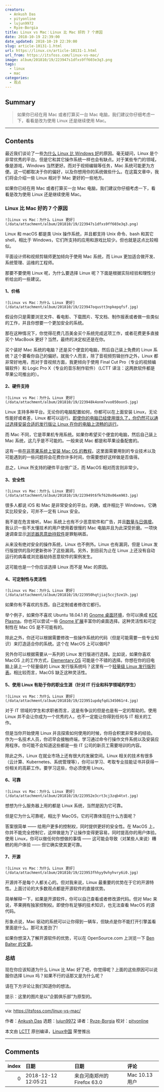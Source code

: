 ```yaml
---
creators:
  - Ankush Das
  - pityonline
  - lujun9972
  - Ryze-Borgia
title: Linux vs Mac：Linux 比 Mac 好的 7 个原因
date: 2018-10-19 22:39:00
date_updated: 2018-10-19 22:39:00
slug: article-10131-1.html
url: https://linux.cn/article-10131-1.html
url_from: https://itsfoss.com/linux-vs-mac/
image: album/201810/19/223947s1dfxs9ff603e3q3.png
tags:
  - linux
  - mac
categories:
  - 观点
---
```


## Summary

> 如果你已经在用 Mac 或者打算买一台 Mac 电脑，我们建议你仔细考虑一下，看看是改为使用 Linux 还是继续使用 Mac。

***

<!-- more -->

## Contents

最近我们谈论了一些[为什么 Linux 比 Windows 好](https://itsfoss.com/linux-better-than-windows/)的原因。毫无疑问，Linux 是个非常优秀的平台。但是它和其它操作系统一样也会有缺点。对于某些专门的领域，像是游戏，Windows 当然更好。而对于视频编辑等任务，Mac 系统可能更为方便。这一切都取决于你的偏好，以及你想用你的系统做些什么。在这篇文章中，我们将会介绍一些 Linux 相对于 Mac 更好的一些地方。

如果你已经在用 Mac 或者打算买一台 Mac 电脑，我们建议你仔细考虑一下，看看是改为使用 Linux 还是继续使用 Mac。

### Linux 比 Mac 好的 7 个原因

`![Linux vs Mac：为什么 Linux 更好](/data/attachment/album/201810/19/223947s1dfxs9ff603e3q3.png)`

Linux 和 macOS 都是类 Unix 操作系统，并且都支持 Unix 命令、bash 和其它 shell，相比于 Windows，它们所支持的应用和游戏比较少。但也就是这点比较相似。

平面设计师和视频剪辑师更加倾向于使用 Mac 系统，而 Linux 更加适合做开发、系统管理、运维的工程师。

那要不要使用 Linux 呢，为什么要选择 Linux 呢？下面是根据实际经验和理性分析给出的一些建议。

#### 1、价格

`![Linux vs Mac：为什么 Linux 更好](/data/attachment/album/201810/19/223947oqustt3npkepqfsf.jpg)`

假设你只是需要浏览文件、看电影、下载图片、写文档、制作报表或者做一些类似的工作，并且你想要一个更加安全的系统。

那在这种情况下，你觉得花费几百美金买个系统完成这项工作，或者花费更多直接买个 MacBook 更好？当然，最终的决定权还是在你。

买个装好 Mac 系统的电脑？还是买个便宜的电脑，然后自己装上免费的 Linux 系统？这个要看你自己的偏好。就我个人而言，除了音视频剪辑创作之外，Linux 都非常好地用，而对于音视频方面，我更倾向于使用 Final Cut Pro（专业的视频编辑软件）和 Logic Pro X（专业的音乐制作软件）（LCTT 译注：这两款软件都是苹果公司推出的）。

#### 2、硬件支持

`![Linux vs Mac：为什么 Linux 更好](/data/attachment/album/201810/19/223948k4onm7vvo050oon5.jpg)`

Linux 支持多种平台。无论你的电脑配置如何，你都可以在上面安装 Linux，无论性能好或者差，Linux 都可以运行。[即使你的电脑已经使用很久了，你仍然可以通过选择安装合适的发行版让 Linux 在你的电脑上流畅的运行](https://itsfoss.com/lightweight-linux-beginners/)。

而 Mac 不同，它是苹果机专用系统。如果你希望买个便宜的电脑，然后自己装上 Mac 系统，这几乎是不可能的。一般来说 Mac 都是和苹果设备配套的。

这有一些[在非苹果系统上安装 Mac OS 的教程](https://hackintosh.com/)。这里面需要用到的专业技术以及可能遇到的一些问题将会花费你许多时间，你需要想好这样做是否值得。

总之，Linux 所支持的硬件平台很广泛，而 MacOS 相对而言则非常少。

#### 3、安全性

`![Linux vs Mac：为什么 Linux 更好](/data/attachment/album/201810/19/223949t6fkf620x06xm903.jpg)`

很多人都说 iOS 和 Mac 是非常安全的平台。的确，或许相比于 Windows，它确实比较安全，可并不一定有 Linux 安全。

我不是在危言耸听。Mac 系统上也有不少恶意软件和广告，并且[数量与日俱增](https://www.computerworld.com/article/3262225/apple-mac/warning-as-mac-malware-exploits-climb-270.html)。我认识一些不太懂技术的用户使用着很慢的 Mac 电脑并且为此深受折磨。一项快速调查显示[浏览器恶意劫持软件](https://www.imore.com/how-to-remove-browser-hijack)是罪魁祸首。

从来没有绝对安全的操作系统，Linux 也不例外。Linux 也有漏洞，但是 Linux 发行版提供的及时更新弥补了这些漏洞。另外，到目前为止在 Linux 上还没有自动运行的病毒或浏览器劫持恶意软件的案例发生。

这可能也是一个你应该选择 Linux 而不是 Mac 的原因。

#### 4、可定制性与灵活性

`![Linux vs Mac：为什么 Linux 更好](/data/attachment/album/201810/19/223950hqtjiaj5ccj5ze1h.jpg)`

如果你有不喜欢的东西，自己定制或者修改它都行。

举个例子，如果你不喜欢 Ubuntu 18.04.1 的 [Gnome 桌面环境](https://www.gnome.org/)，你可以换成 [KDE Plasma](https://www.kde.org/plasma-desktop)。你也可以尝试一些 [Gnome 扩展](https://itsfoss.com/best-gnome-extensions/)丰富你的桌面选择。这种灵活性和可定制性在 Mac OS 是不可能有的。

除此之外，你还可以根据需要修改一些操作系统的代码（但是可能需要一些专业知识）来打造适合你的系统。这个在 MacOS 上可以做吗?

另外你可以根据需要从一系列的 Linux 发行版进行选择。比如说，如果你喜欢 MacOS 上的工作方式，[Elementary OS](https://elementary.io/) 可能是个不错的选择。你想在你的旧电脑上装上一个轻量级的 Linux 发行版系统吗？这里有一个[轻量级 Linux 发行版列表](https://itsfoss.com/lightweight-linux-beginners/)。相比较而言，MacOS 缺乏这种灵活性。

#### 5、使用 Linux 有助于你的职业生涯（针对 IT 行业和科学领域的学生）

`![Linux vs Mac：为什么 Linux 更好](/data/attachment/album/201810/19/223951updqfqdi345061r4.jpg)`

对于 IT 领域的学生和求职者而言，这是有争议的但是也是有一定的帮助的。使用 Linux 并不会让你成为一个优秀的人，也不一定能让你得到任何与 IT 相关的工作。

但是当你开始使用 Linux 并且探索如何使用的时候，你将会积累非常多的经验。作为一名技术人员，你迟早会接触终端，学习通过命令行操作文件系统以及安装应用程序。你可能不会知道这些都是一些 IT 公司的新员工需要培训的内容。

除此之外，Linux 在就业市场上还有很大的发展空间。Linux 相关的技术有很多（云计算、Kubernetes、系统管理等），你可以学习、考取专业技能证书并获得一份相关的高薪工作。要学习这些，你必须使用 Linux。

#### 6、可靠

`![Linux vs Mac：为什么 Linux 更好](/data/attachment/album/201810/19/223952e3crt3cj3zqb4txt.jpg)`

想想为什么服务器上用的都是 Linux 系统，当然是因为它可靠。

但是它为什么可靠呢，相比于 MacOS，它的可靠体现在什么方面呢？

答案很简单 —— 给用户更多的控制权，同时提供更好的安全性。在 MacOS 上，你并不能完全控制它，这样做是为了让操作变得更容易，同时提高你的用户体验。使用 Linux，你可以做任何你想做的事情 —— 这可能会导致（对某些人来说）糟糕的用户体验 —— 但它确实使其更可靠。

#### 7、开源

`![Linux vs Mac：为什么 Linux 更好](/data/attachment/album/201810/19/223953fhhyy9vhyhvry6i0.jpg)`

开源并不是每个人都关心的。但对我来说，Linux 最重要的优势在于它的开源特性。上面讨论的大多数观点都是开源软件的直接优势。

简单解释一下，如果是开源软件，你可以自己查看或者修改源代码。但对 Mac 来说，苹果拥有独家控制权。即使你有足够的技术知识，也无法查看 MacOS 的源代码。

形象点说，Mac 驱动的系统可以让你得到一辆车，但缺点是你不能打开引擎盖看里面是什么。那可太差劲了!

如果你想深入了解开源软件的优势，可以在 OpenSource.com 上浏览一下 [Ben Balter 的文章](https://opensource.com/life/15/12/why-open-source)。

### 总结

现在你应该知道为什么 Linux 比 Mac 好了吧，你觉得呢？上面的这些原因可以说服你选择 Linux 吗？如果不行的话那又是为什么呢？

请在下方评论让我们知道你的想法。

提示：这里的图片是以“企鹅俱乐部”为原型的。

---

via: <https://itsfoss.com/linux-vs-mac/>

作者：[Ankush Das](https://itsfoss.com/author/ankush/) 选题：[lujun9972](https://github.com/lujun9972) 译者：[Ryze-Borgia](https://github.com/Ryze-Borgia) 校对：[pityonline](https://github.com/pityonline)

本文由 [LCTT](https://github.com/LCTT/TranslateProject) 原创编译，[Linux中国](https://linux.cn/) 荣誉推出

***

## Comments

|   index | 日期                | 日期                                       | 评论                                                                  |
|--------:|:--------------------|:-------------------------------------------|:----------------------------------------------------------------------|
|       0 | 2018-12-12 12:05:21 | 来自河南郑州的 Firefox 63.0|Mac 10.13 用户 | 长时间使用过 Mac 和 Linux，各有各的优劣势。关键是使用者的需求是什么？ |
